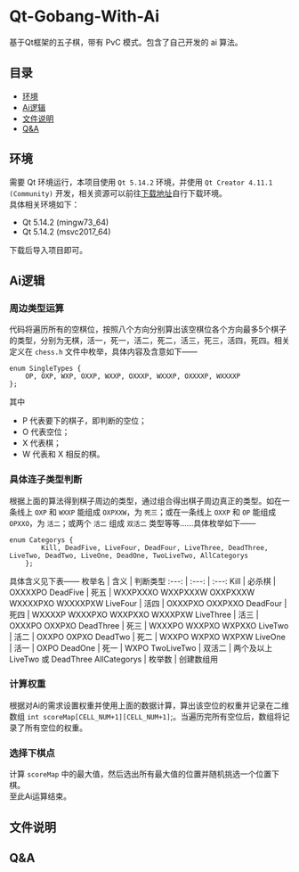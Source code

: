 # Qt-Gobang-With-Ai  
基于Qt框架的五子棋，带有 PvC 模式。包含了自己开发的 ai 算法。  
## 目录  
* [环境](https://github.com/AwwwCat/Qt-Gobang-With-Ai#%E7%8E%AF%E5%A2%83)  
* [Ai逻辑](https://github.com/AwwwCat/Qt-Gobang-With-Ai#ai%E9%80%BB%E8%BE%91)  
* [文件说明](https://github.com/AwwwCat/Qt-Gobang-With-Ai#ai%E9%80%BB%E8%BE%91)  
* [Q&A](https://github.com/AwwwCat/Qt-Gobang-With-Ai#qa)  
## 环境  
需要 Qt 环境运行，本项目使用 `Qt 5.14.2` 环境，并使用 `Qt Creator 4.11.1 (Community)` 开发，相关资源可以前往[下载地址](https://download.qt.io/archive/qt/5.14/5.14.2/ "Qt 5.14.2 下载")自行下载环境。  
具体相关环境如下：  
* Qt 5.14.2 (mingw73_64)  
* Qt 5.14.2 (msvc2017_64)
  
下载后导入项目即可。  
## Ai逻辑  
### 周边类型运算
代码将遍历所有的空棋位，按照八个方向分别算出该空棋位各个方向最多5个棋子的类型，分别为无棋，活一，死一，活二，死二，活三，死三，活四，死四。相关定义在 `chess.h` 文件中枚举，具体内容及含意如下——  
```
enum SingleTypes {
    OP, OXP, WXP, OXXP, WXXP, OXXXP, WXXXP, OXXXXP, WXXXXP
};
```
其中  
* P 代表要下的棋子，即判断的空位；  
* O 代表空位；  
* X 代表棋；  
* W 代表和 X 相反的棋。  
### 具体连子类型判断
根据上面的算法得到棋子周边的类型，通过组合得出棋子周边真正的类型。如在一条线上 `OXP` 和 `WXXP` 能组成 `OXPXXW`，为 `死三`；或在一条线上 `OXXP` 和 `OP` 能组成 `OPXXO`，为 `活二`；或两个 `活二` 组成 `双活二` 类型等等......具体枚举如下——
```
enum Categorys {
        Kill, DeadFive, LiveFour, DeadFour, LiveThree, DeadThree, LiveTwo, DeadTwo, LiveOne, DeadOne, TwoLiveTwo, AllCategorys
    };
```
具体含义见下表——
枚举名 | 含义 | 判断类型
:---: | :---: | :---:
Kill | 必杀棋 | OXXXXPO
DeadFive | 死五 | WXXPXXXO WXXPXXXW OXXPXXXW WXXXXPXO WXXXXPXW
LiveFour | 活四 | OXXXPXO OXXPXXO
DeadFour | 死四 | WXXXXP WXXXPXO WXXPXXO WXXXPXW
LiveThree | 活三 | OXXXPO OXXPXO
DeadThree | 死三 | WXXXPO WXXPXO WXPXXO
LiveTwo | 活二 | OXXPO OXPXO
DeadTwo | 死二 | WXXPO WXPXO WXPXW
LiveOne | 活一 | OXPO
DeadOne | 死一 | WXPO
TwoLiveTwo | 双活二 | 两个及以上 LiveTwo 或 DeadThree
AllCategorys | 枚举数 | 创建数组用
### 计算权重
根据对Ai的需求设置权重并使用上面的数据计算，算出该空位的权重并记录在二维数组 `int scoreMap[CELL_NUM+1][CELL_NUM+1]`;。当遍历完所有空位后，数组将记录了所有空位的权重。  
### 选择下棋点
计算 `scoreMap` 中的最大值，然后选出所有最大值的位置并随机挑选一个位置下棋。  
至此Ai运算结束。  
## 文件说明  
## Q&A  
